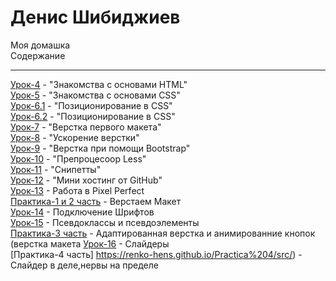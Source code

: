 # Денис Шибиджиев
Моя домашка  
Содержание
***
[Урок-4](https://renko-hens.github.io/4lessons/src/ "Книга Lorema содержит очень много рыбы") - "Знакомства с основами HTML"  
[Урок-5](https://renko-hens.github.io/6lessons/1dz/src/ "") - "Знакомства с основами CSS"  
[Урок-6.1](https://renko-hens.github.io/6lessons/1dz/src/ "") - "Позиционирование в CSS"  
[Урок-6.2](https://renko-hens.github.io/6lessons/2dz/ "") - "Позиционирование в CSS"    
[Урок-7](https://renko-hens.github.io/7lessons/src/ "Было сложно") - "Верстка первого макета"  
[Урок-8](https://renko-hens.github.io/8lessons/Project/src/  "Было сложно") - "Ускорение верстки"  
[Урок-9](https://renko-hens.github.io/9lessons/src/ "Удобно") - "Верстка при помощи Bootstrap"  
[Урок-10](https://renko-hens.github.io/10lessons/src/less/main.less  "Адски сложно для понимания,но в будущем пригодится") - "Препроцесоор Less"  
[Урок-11](https://github.com/Renko-hens/Renko-hens.github.io/tree/master/11lessons "Скриншоты") - "Снипетты"  
[Урок-12](https://github.com/Renko-hens/Renko-hens.github.io/blob/master/README.md) - "Мини хостинг от GitHub"  
[Урок-13](https://renko-hens.github.io/13lessons/src/) - Работа в Pixel Perfect  
[Практика-1 и 2 часть](https://renko-hens.github.io/Pratica%20Part1&2/src/) - Верстаем Макет  
[Урок-14](https://renko-hens.github.io/14lessons/) - Подключение Шрифтов  
[Урок-15](https://renko-hens.github.io/15lessons/) - Псевдоклассы и псевдоэлементы  
[Практика-3 часть](https://renko-hens.github.io/Practica%20Part%203/src/) - Адаптированная верстка и анимированние кнопок (верстка макета  [Урок-16]( https://renko-hens.github.io/16lesson/) - Слайдеры  
[Практика-4 часть] https://renko-hens.github.io/Practica%204/src/) - Слайдер в деле,нервы на пределе

